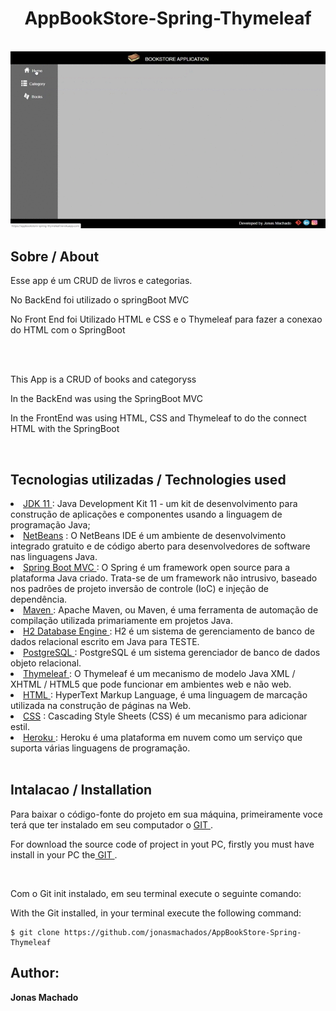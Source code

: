 <h1 align="center"> AppBookStore-Spring-Thymeleaf</h1>

<p align="center">
  <br>
	<img src="App.gif" title="Modelo de domínio">
</p>

<h2> Sobre / About</h2>

  <p> Esse app é um CRUD de livros  e categorias.</p>
  <p> No BackEnd foi utilizado o springBoot MVC</p>
  <p> No Front End foi Utilizado HTML e CSS e o Thymeleaf para fazer a conexao do HTML com o SpringBoot </p>
  <br><br>
  <p> This App is a CRUD of books and categoryss </p>
  <p> In the BackEnd was using the SpringBoot MVC</p>
  <p> In the FrontEnd was using  HTML, CSS and Thymeleaf to do the connect HTML with the SpringBoot</p>
  <br>
  
<h2> Tecnologias utilizadas / Technologies used </h2>

<u1>
  <li><a href="https://www.oracle.com/br/java/technologies/javase-jdk11-downloads.html"> JDK 11 </a> : Java Development Kit 11 - um kit de desenvolvimento para 
    	construção de aplicações e componentes usando a linguagem de programação Java;</li>
  <li><a href="https://netbeans.apache.org/download/index.html"> NetBeans</a> : O NetBeans IDE é um ambiente de desenvolvimento integrado gratuito e de código aberto 
    	para desenvolvedores de software nas linguagens Java.</li>
  <li><a href="https://spring.io/"> Spring Boot MVC </a> : O Spring é um framework open source para a plataforma Java criado. Trata-se de um framework não intrusivo,
    	baseado nos padrões de projeto inversão de controle (IoC) e injeção de dependência.</li>
  <li><a href="https://maven.apache.org/"> Maven </a> : Apache Maven, ou Maven, é uma ferramenta de automação de compilação utilizada primariamente em projetos Java.</li>
  <li><a href="https://www.h2database.com/html/main.htmls/"> H2 Database Engine </a> :  H2 é um sistema de gerenciamento de banco de dados relacional escrito em Java para TESTE.</li>
  <li><a href="https://www.postgresql.org/download/"> PostgreSQL </a> : PostgreSQL é um sistema gerenciador de banco de dados objeto relacional.</li>
  <li><a href="https://www.thymeleaf.org/download.html"> Thymeleaf </a> : O Thymeleaf é um mecanismo de modelo Java XML / XHTML / HTML5 que pode funcionar em ambientes web e não web.</li>
  <li><a href=""> HTML </a> : HyperText Markup Language, é uma linguagem de marcação utilizada na construção de páginas na Web.</li>
  <li><a href=""> CSS</a> : Cascading Style Sheets (CSS) é um mecanismo para adicionar estil.</li>
  <li><a href="https://www.heroku.com/"> Heroku </a> : Heroku é uma plataforma em nuvem como um serviço que suporta várias linguagens de programação.</li>
</u1>
<br>

<h2> Intalacao / Installation</h2>

<p>Para baixar o código-fonte do projeto em sua máquina, primeiramente voce terá que ter instalado em seu computador o <a href="https://git-scm.com/"> GIT </a>.</p>
  <p>For download the source code of project in yout PC, firstly you must have install in your PC the<a href="https://git-scm.com/"> GIT </a>.</p>
  <br>
  <p>Com o Git init instalado, em seu terminal execute o seguinte comando:</p>
  <p>With the Git installed, in your terminal execute the following command:</p>
  
   ```
  $ git clone https://github.com/jonasmachados/AppBookStore-Spring-Thymeleaf
  ```
  
 <h2> Author: </h2>
     <b>Jonas Machado</b>
 
  
